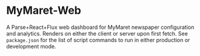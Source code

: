 # MyMaret-Web

A Parse+React+Flux web dashboard for MyMaret newspaper configuration and analytics.  Renders on either the client or server upon first fetch.  See `package.json` for the list of script commands to run in either production or development mode.